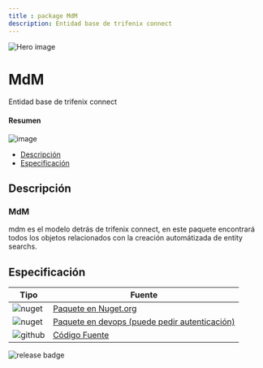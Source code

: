 ```yaml
---
title : package MdM
description: Entidad base de trifenix connect
---
```


<Hero slots='image, heading, text' background='rgb(64, 34, 138)'/>

![Hero image](https://images.trifenix.io/great-job.png)

# MdM

Entidad base de trifenix connect

<Resources slots='image, heading, links' />

#### Resumen

![image](https://logos.trifenix.io/logo.192x192.png)
* [Descripción](./index.md#descripción)
* [Especificación](./index.md#especificación)

## Descripción

### MdM

mdm es el modelo detrás de trifenix connect, en este paquete encontrará todos los objetos relacionados con la creación automátizada de entity searchs.

## Especificación

| Tipo | Fuente |
|---|---|
| ![nuget](https://logos.trifenix.io/nuget.24x24.png) | [Paquete en Nuget.org](https://www.nuget.org/packages/trifenix-main/)|
|![nuget](https://logos.trifenix.io/nuget.24x24.png) | [Paquete en devops (puede pedir autenticación)](https://dev.azure.com/trifenix-connect/base-public-components/_packaging?_a=package&feed=trifenix&package=trifenix-main&protocolType=NuGet)|
|![github](https://logos.trifenix.io/github.24x24.png) | [Código Fuente](https://github.com/trifenix/mdm/)|

![release badge](https://vsrm.dev.azure.com/trifenix-connect/_apis/public/Release/badge/0e468e6a-c444-43d7-95e1-61f36d80dbd2/1/1)
